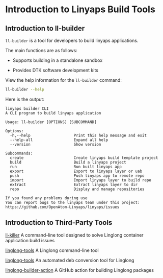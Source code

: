 <!--
SPDX-FileCopyrightText: 2023 UnionTech Software Technology Co., Ltd.

SPDX-License-Identifier: LGPL-3.0-or-later
-->

# Introduction to Linyaps Build Tools

## Introduction to ll-builder

`ll-builder` is a tool for developers to build linyaps applications.

The main functions are as follows:

- Supports building in a standalone sandbox

<!-- - Defines a version management system. -->

- Provides DTK software development kits

<!-- - Contains a complete release process. -->

View the help information for the `ll-builder` command:

```bash
ll-builder --help
```

Here is the output:

```text
linyaps builder CLI
A CLI program to build linyaps application

Usage: ll-builder [OPTIONS] [SUBCOMMAND]

Options:
  -h,--help                   Print this help message and exit
  --help-all                  Expand all help
  --version                   Show version

Subcommands:
  create                      Create linyaps build template project
  build                       Build a linyaps project
  run                         Run built linyaps app
  export                      Export to linyaps layer or uab
  push                        Push linyaps app to remote repo
  import                      Import linyaps layer to build repo
  extract                     Extract linyaps layer to dir
  repo                        Display and manage repositories

If you found any problems during use
You can report bugs to the linyaps team under this project: https://github.com/OpenAtom-Linyaps/linyaps/issues
```

## Introduction to Third-Party Tools

[ll-killer](https://github.com/System233/ll-killer-go) A command-line tool designed to solve Linglong container application build issues

[linglong-tools](https://github.com/myml/linglong-tools) A Linglong command-line tool

[linglong-tools](https://github.com/System233/linglong-tools) An automated deb conversion tool for Linglong

[linglong-builder-action](https://github.com/myml/linglong-builder-action) A GitHub action for building Linglong packages
